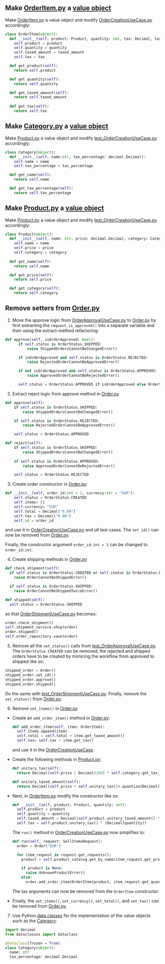 ## Make [OrderItem.py](TellDontAskKata#src/domain/OrderItem.py) a [value object](https://medium.com/swlh/value-objects-to-the-rescue-28c563ad97c6)

Make [OrderItem.py](TellDontAskKata#src/domain/OrderItem.py) a value object and modify [OrderCreationUseCase.py](TellDontAskKata#src/useCase/OrderCreationUseCase.py) accordingly:

```python
class OrderItem(object):
  def __init__(self, product: Product, quantity: int, tax: Decimal, taxed_amount: Decimal):
    self.product = product
    self.quantity = quantity
    self.taxed_amount = taxed_amount
    self.tax = tax

  def get_product(self):
    return self.product

  def get_quantity(self):
    return self.quantity

  def get_taxed_amount(self):
    return self.taxed_amount
      
  def get_tax(self):
    return self.tax
```


## Make [Category.py](TellDontAskKata#src/domain/Category.py) a [value object](https://medium.com/swlh/value-objects-to-the-rescue-28c563ad97c6)

Make [Product.py](TellDontAskKata#src/domain/Product.py) a value object and modify [test_OrderCreationUseCase.py](TellDontAskKata#test/useCase/test_OrderCreationUseCase.py) accordingly:

```python
class Category(object):
  def __init__(self, name:str, tax_percentage: decimal.Decimal):
    self.name = name
    self.tax_percentage = tax_percentage

  def get_name(self):
    return self.name

  def get_tax_percentage(self):
    return self.tax_percentage
```

## Make [Product.py](TellDontAskKata#src/domain/Product.py) a [value object](https://medium.com/swlh/value-objects-to-the-rescue-28c563ad97c6)

Make [Product.py](TellDontAskKata#src/domain/Product.py) a value object and modify [test_OrderCreationUseCase.py](TellDontAskKata#test/useCase/test_OrderCreationUseCase.py) accordingly:

```python
class Product(object):
  def __init__(self, name: str, price: decimal.Decimal, category: Category):
    self.name = name
    self.price = price
    self.category = category
    
  def get_name(self):
    return self.name

  def get_price(self):
    return self.price

  def get_category(self):
    return self.category
```


## Remove setters from [Order.py](TellDontAskKata#src/domain/Order.py)

1. Move the approve logic from [OrderApprovalUseCase.py](TellDontAskKata#src/useCase/OrderApprovalUseCase.py) to [Order.py](TellDontAskKata#src/domain/Order.py) by first extracting the `request.is_approved()` into a separate variable and then using the extract-method refactoring:
  ```python
  def approve(self, isOrderApproved: bool):
        if self.status is OrderStatus.SHIPPED:
            raise ShippedOrdersCannotBeChangedError()

        if isOrderApproved and self.status is OrderStatus.REJECTED:
            raise RejectedOrderCannotBeApprovedError()

        if not isOrderApproved and self.status is OrderStatus.APPROVED:
            raise ApprovedOrderCannotBeRejectedError()

        self.status = OrderStatus.APPROVED if isOrderApproved else OrderStatus.REJECTED  
  ```

2. Extract reject logic from approve method in [Order.py](TellDontAskKata#src/domain/Order.py)

  ```python
  def approve(self):
      if self.status is OrderStatus.SHIPPED:
          raise ShippedOrdersCannotBeChangedError()

      if self.status is OrderStatus.REJECTED:
          raise RejectedOrderCannotBeApprovedError()

      self.status = OrderStatus.APPROVED

  def reject(self):
      if self.status is OrderStatus.SHIPPED:
          raise ShippedOrdersCannotBeChangedError()
          
      if self.status is OrderStatus.APPROVED:
          raise ApprovedOrderCannotBeRejectedError()

      self.status = OrderStatus.REJECTED
  ```

3. Create order constructor in [Order.py](TellDontAskKata#src/domain/Order.py):
  ```python
  def __init__(self, order_id:int = 1, currency:str = "EUR"):
      self.status = OrderStatus.CREATED
      self.items= []
      self.currency= "EUR"
      self.total = Decimal("0.00")
      self.tax = Decimal("0.00")
      self.id = order_id  
  ```
  and use it in [OrderCreationUseCase.py](TellDontAskKata#src/useCase/OrderCreationUseCase.py) and _all_ test cases. The `set_id()` can now be removed from [Order.py](TellDontAskKata#src/domain/Order.py).

  Finally, the constructor argument `order_id:int = 1` can be changed to `order_id:int`.

4. Create shipping methods in [Order.py](TellDontAskKata#src/domain/Order.py)
  ```python
  def check_shipment(self):
    if self.status is OrderStatus.CREATED or self.status is OrderStatus.REJECTED:
      raise OrderCannotBeShippedError()

    if self.status is OrderStatus.SHIPPED:
      raise OrderCannotBeShippedTwiceError()

  def shipped(self):
    self.status = OrderStatus.SHIPPED
  ```
  so that [OrderShipmentUseCase.py](TellDontAskKata#src/useCase/OrderShipmentUseCase.py) becomes:
  ```python
order.check_shipment()
  self.shipment_service.ship(order)
  order.shipped()
  self.order_repository.save(order)
  ```

5. Remove all the `set_status()` calls from [test_OrderApprovalUseCase.py](TellDontAskKata#test/useCase/test_OrderApprovalUseCase.py). The `OrderStatus.CREATED` can be removed, the rejected and shipped orders have to be created by mimicing the workflow from approved to shipped like so:
  ```python
  shipped_order = Order()
  shipped_order.set_id(1)
  shipped_order.approve()
  shipped_order.shipped() 
  ```
  Do the same with [test_OrderShipmentUseCase.py](TellDontAskKata#test/useCase/test_OrderShipmentUseCase.py). Finally, remove the `set_status()` from [Order.py](TellDontAskKata#src/domain/Order.py).


6. Remove `set_items()` in [Order.py](TellDontAskKata#src/domain/Order.py)
  
  - Create an `add_order_item()` method in [Order.py](TellDontAskKata#src/domain/Order.py):

    ```python
    def add_order_item(self, item: OrderItem):
      self.items.append(item)
      self.total = self.total + item.get_taxed_amount()
      self.tax= self.tax + item.get_tax()  
    ```  
    and use it in the [OrderCreationUseCase](TellDontAskKata#src/useCase/OrderCreationUseCase.py).

  - Create the following methods in [Product.py](TellDontAskKata#src/domain/Product.py):

    ```python
    def unitary_tax(self):
      return Decimal(self.price / Decimal(100) * self.category.get_tax_percentage()).quantize(Decimal('0.01'), rounding=ROUND_HALF_UP)

    def unitary_taxed_amount(self):
      return Decimal(self.price + self.unitary_tax()).quantize(Decimal('0.01'), rounding=ROUND_HALF_UP)
    ```

  - Next, in [OrderItem.py](TellDontAskKata#src/domain/OrderItem.py) modify the constructor like so:

    ```python
    def __init__(self, product: Product, quantity: int):
      self.product = product
      self.quantity = quantity
      self.taxed_amount = Decimal(self.product.unitary_taxed_amount() * Decimal(quantity).quantize(Decimal('0.01'), rounding=ROUND_HALF_UP))
      self.tax = self.product.unitary_tax() * (Decimal(quantity))
    ```
  
    The `run()` method in [OrderCreationUseCase.py](TellDontAskKata#src/useCase/OrderCreationUseCase.py) now simplifies to:
    ```python
    def run(self, request: SellItemsRequest):
      order = Order("EUR")

      for item_request in request.get_requests():
        product = self.product_catalog.get_by_name(item_request.get_product_name())

        if product is None:
          raise UnknownProductError()
        else:
          order.add_order_item(OrderItem(product, item_request.get_quantity()))
    ``` 
    The tax arguments can now be removed from the `OrderItem` constructor.

  - Finally, the `set_items()`, `set_currency()`, `set_total()`, and `set_tax()` can be removed from [Order.py](TellDontAskKata#src/domain/Order.py).

  7. Use Python [data classes](https://towardsdatascience.com/9-reasons-why-you-should-start-using-python-dataclasses-98271adadc66) for the implementation of the value objects such as the [Category](TellDontAskKata#src/domain/Category.py):

  ```python
  import decimal
  from dataclasses import dataclass

  @dataclass(frozen = True)
  class Category(object):
    name: str
    tax_percentage: decimal.Decimal
  ``` 

